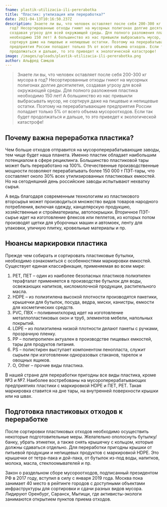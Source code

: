 ```yaml
---
fname: plastik-utilizacia-ili-pererabotka
title: "Пластик: утилизация или переработка?"
date: 2021-04-13T10:16:50.237Z
description: Знаете ли вы, что человек оставляет после себя 200-300 кг мусора в
  год? Несортированные отходы гниют на мусорных полигонах долгие десятилетия,
  создавая угрозу для всей окружающей среды. Для полного разложения пластика
  необходимо 150 лет! А большинство из нас привыкли выбрасывать мусор, не
  сортируя даже на пищевые и непищевые остатки. Поэтому на перерабатывающие
  предприятия России попадает только 5% от всего объема отходов. Если так будет
  продолжаться и дальше, то это приведет к экологической катастрофе!
image: /images/uploads/plastik-utilizacia-ili-pererabotka.png
author: Альфред Самцов
---
```

>Знаете ли вы, что человек оставляет после себя 200-300 кг мусора в год? Несортированные отходы гниют на мусорных полигонах долгие десятилетия, создавая угрозу для всей окружающей среды. Для полного разложения пластика необходимо 150 лет! А большинство из нас привыкли выбрасывать мусор, не сортируя даже на пищевые и непищевые остатки. Поэтому на перерабатывающие предприятия России попадает только 5% от всего объема мусороотходов. Если так будет продолжаться и дальше, то это приведет к экологической катастрофе!

## Почему важна переработка пластика?

Чем больше отходов отправится на мусороперерабатывающие заводы, тем чище будет наша планета. Именно пластик обладает наибольшим потенциалом в сфере рециклинга. Большинство пластиковой тары может быть переработано на 100%. Отечественные производственные мощности позволяют перерабатывать более 150 000 т ПЭТ-тары, что составляет около 30% всех утилизированных пластиковых емкостей. Но на сегодняшний день российские заводы испытывают нехватку сырья.

А ведь благодаря современным технологиям из пластикового вторсырья может производиться множество видов товаров народного потребления, включая одежду, канцелярскую продукцию, хозяйственные и стройматериалы, автопокрышки. Вторичное ПЭТ-сырье идет на изготовление флексов или пеллетов, из которых потом производят щетки для уборочных машин и автомоек, ленту для упаковки, уличную плитку, кровельные материалы и пр.

## Нюансы маркировки пластика

Прежде чем собирать и сортировать пластиковые бутылки, необходимо ознакомиться с особенностями маркировки емкостей. Существует единая классификация, применяемая во всем мире:

1. PET, ПЕТ – один из наиболее безопасных пластиков полиэтилен терафталат применяется в производстве бутылок для воды, освежающих напитков, кисломолочной продукции, растительного масла.
2. HDPE – из полиэтилена высокой плотности производятся пакетики, крышечки для бутылок, посуда, ведра, миски, канистры, емкости для косметических средств.
3. PVC, ПВХ – поливинилхлорид идет на изготовление металлопластиковых окон и труб, элементов мебели, напольных покрытий.
4. LDPE – из полиэтилена низкой плотности делают пакеты с ручками, прозрачную пленку.
5. РР – полипропилен актуален в производстве пищевых емкостей, тары для продуктов питания.
6. РS – полистирен выступает компонентом пенопласта, служит сырьем при изготовлении одноразовых стаканов, тарелок и овощных ящиков.
7. O, Other – прочие виды пластика.

В нашей стране для переработки пригодны все виды пластика, кроме №3 и №7. Наиболее востребованы на мусороперерабатывающих предприятиях пластики с маркировкой HDPE и ПЕТ, PET. Такая маркировка ставится на дне тары, на внутренней поверхности крышки или на швах.

## Подготовка пластиковых отходов к переработке

После сортировки пластиковых отходов необходимо осуществить некоторые подготовительные меры. Желательно ополоснуть бутылку/банку, убрать этикетки, а также снять крышечку с кольцом, которые должны сдаваться отдельно. Для переработки пригодны крышки от питьевой продукции и непищевых продуктов с маркировкой HDPE. Это крышечки от тетра-пака и дой-пака, от бутылок из-под воды, напитков, молока, масла, стеклоомывателей и пр.

Закон о раздельном сборе мусороотходов, подписанный президентом РФ в 2017 году, вступил в силу с января 2019 года. Москва пока занимает 40 место в рейтинге городов с доступными объектами инфраструктуры для сортировки и сдачи разных видов мусора. Лидируют Оренбург, Саранск, Мытищи, где активисты-экологи занимаются открытием пунктов приема отходов.